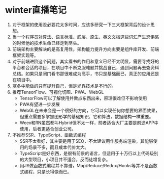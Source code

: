 # winter直播笔记

1. 对于框架的使用没必要花太多时间，应该多研究一下三大框架背后的设计思想。
2. 当一个程序员对算法、语言标准、底层、原生、英文文档这些词汇产生恐惧感的时候他的技术生命已经走到尽头。
3. 前端架构主要解决的是高复用性，架构能力提升方向主要是组件库开发、前端框架实现等。
4. 对于前端进阶这个问题，其实看书的作用和意义已经不太明显，需要寻找好的平台和合适的项目，在项目中不断克服难题并挑战自己，遇到问题再去查资料总结。如果只是闭门看书那很难成为高手，书只是基础而已，真正的应用还是在项目中。
5. 寒冬中能做的只有提升自己，但是光靠技术是不行的。
6. 推荐TensorFlow、可视化切图、PWA、WebGL
    * TensorFlow可以了解使用并做点东西出来，原理很难但不影响使用
    * PWA有望进一步发展
    * WebGL在未来会是一个很好的方向，它可以实现任何你想要的界面效果，但重点需要多掌握图形学的基础知识，它和算法，数据结构一样重要。
    * Weex和RN虽然都叫Hybrid但不太一样，前者适合大厂主要是前途APP中使用，后者更适合创业公司。
7. 不推荐SSR、TypeScript、函数式编程
    * SSR不太看好，其主要是用于SEO，不太建议用作服务端渲染，其能够使用的场景不多，而且成本代价太大。
    * TypeScript是好东西，是很有前景的语言，但适用于十万行以上代码级别的大型项目，小项目并不适合，反而徒增复杂。
    * 用JS做函数式编程并不靠谱，Map/Reduce/Redux/Hooks等并不是函数式编程，只是长得像而已。

